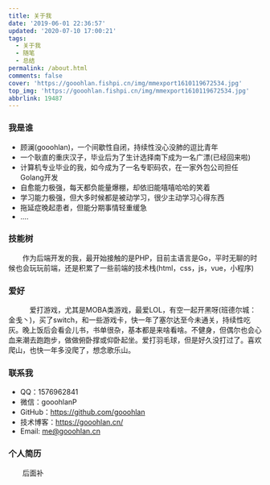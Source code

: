 ```yaml
---
title: 关于我
date: '2019-06-01 22:36:57'
updated: '2020-07-10 17:00:21'
tags:
  - 关于我
  - 随笔
  - 总结
permalink: /about.html
comments: false
cover: 'https://gooohlan.fishpi.cn/img/mmexport1610119672534.jpg'
top_img: 'https://gooohlan.fishpi.cn/img/mmexport1610119672534.jpg'
abbrlink: 19487
---
```

### 我是谁

* 顾澜(gooohlan)，一个间歇性自闭，持续性没心没肺的逗比青年
* 一个耿直的重庆汉子，毕业后为了生计选择南下成为一名广漂(已经回来啦)
* 计算机专业毕业的我，如今成为了一名专职码农，在一家外包公司担任Golang开发
* 自愈能力极强，每天都负能量爆棚，却依旧能嘻嘻哈哈的笑着
* 学习能力极强，但大多时候都是被动学习，很少主动学习心得东西
* 拖延症晚起患者，但能分期事情轻重缓急
* ....

### 技能树

  作为后端开发的我，最开始接触的是PHP，目前主语言是Go，平时无聊的时候也会玩玩前端，还是积累了一些前端的技术栈(html，css，js，vue，小程序)

### 爱好

   爱打游戏，尤其是MOBA类游戏，最爱LOL，有空一起开黑呀(班德尔城：金戋丶)，买了switch，和一些游戏卡，快一年了塞尔达至今未通关，持续性吃灰。晚上饭后会看会儿书，书单很杂，基本都是来啥看啥。不健身，但偶尔也会心血来潮去跑跑步，做做俯卧撑或仰卧起坐。爱打羽毛球，但是好久没打过了。喜欢爬山，也快一年多没爬了，想念歌乐山。

### 联系我

* QQ：1576962841
* 微信：gooohlanP
* GitHub：https://github.com/gooohlan
* 技术博客：https://gooohlan.cn/
* Email: me@gooohlan.cn

### 个人简历

  后面补
